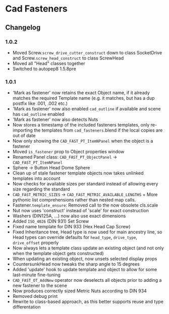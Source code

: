 # Cad Fasteners

## Changelog

### 1.0.2

   * Moved Screw.`screw_drive_cutter_construct` down to class SocketDrive and Screw.`screw_head_construct` to class ScrewHead
   * Moved all "Head" classes together
   * Switched to autopep8 1.5.8pre

### 1.0.1

   * 'Mark as fastener' now retains the exact Object name, if it already matches the required Template name (e.g. it matches, but has a dup postfix like .001, .002 etc.)
   * 'Mark as fastener' now also enabled `cad_outline` if available and scene has `cad_outline` enabled
   * 'Mark as fastener' now also detects Nuts
   * Now stores a timestamp of the included fasteners templates, only re-importing the templates from `cad_fasteners`.blend if the local copies are out of date
   * Now only showing the `CAD_FAST_PT_ItemNPanel` when the object is a fastener
   * Moved `is_fastener` prop to Object properties window
   * Renamed Panel class: `CAD_FAST_PT_ObjectPanel` -> `CAD_FAST_PT_ItemNPanel`
   * Sphere -> Button Head Dome Sphere
   * Clean up of stale fastener template objects now takes unlinked templates into account
   * Now checks for available sizes per standard instead of allowing every size regarding the standard
   * `CAD_FAST_METRIC_SIZES` -> `CAD_FAST_METRIC_AVAILABLE_LENGTHS` + More pythonic list comprehensions rather than nested map calls.
   * Fastener.`template_ensure`: Removed call to the now obsolete cls.scale
   * Nut now uses 'construct' instead of 'scale' for exact construction
   * Washers (DIN125A, ...) now also use exact dimensions
   * Added `ISO_4026` (DIN 931) Set Screw
   * Fixed name template for DIN 933 (Hex Head Cap Screw)
   * Fixed Inheritance tree, Head type is now used for main ancestry line, so Head types can override defaults for `head_type`, `drive_type`, `drive_offset` properly
   * Now always lets a template class update an existing object (and not only when the template object gets constructed)
   * When updating an existing object, now unsets selected display props
   * CountersunkHead now tweaks the sharp angle to 15 degrees
   * Added 'update' hook to update template and object to allow for some last-minute fine-tuning
   * `CAD_FAST_OT_AddNew` operator now deselects all objects prior to adding a new fastener to the scene
   * Now produces correctly sized Metric Nuts according to DIN 934
   * Removed debug print
   * Rewrite to class-based approach, as this better supports reuse and type differentation

